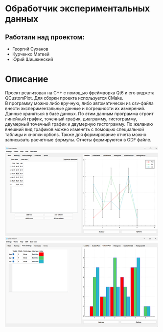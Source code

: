 # Обработчик экспериментальных данных
## Работали над проектом:
* Георгий Суханов
* Курченко Матвей
* Юрий Шишкинский
# Описание
Проект реализован на C++ с помощью фреймворка Qt6 и его виджета QCustomPlot. 
Для сборки проекта используется CMake.  
В программу можно либо вручную, либо автоматически из csv-файла внести экспериментальные данные и погрешности их измерений.
Данные храняться в базе данных. По этим данным программа строит линейный график, точечный график, диаграмму, гистограмму,
двумерный точечный график и двумeрную гистограмму. По желанию внешний вид графиков можно изменять с помощью специальной таблицы и
кнопки options. Также для формирование отчета можно записывать расчетные формулы. Отчеты формируются в ODF файле.

<img src="images\readme_lineplot.png" width="500">
<img src="images/readme_columnplot.png" width="500">
